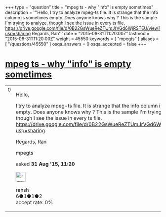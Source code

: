 +++
type = "question"
title = "mpeg ts - why &quot;info&quot; is empty sometimes"
description = '''Hello, I try to analyze mpeg-ts file. It is strange that the info column is sometimes empty.  Does anyone knows why ? This is the sample I&#x27;m trying to analyze, though I see the issue in every ts file. https://drive.google.com/file/d/0B22GsWueReZTUmJrVGd6WjRSTEU/view?usp=sharing Regards, Ran'''
date = "2015-08-31T11:20:00Z"
lastmod = "2015-08-31T11:20:00Z"
weight = 45550
keywords = [ "mpegts" ]
aliases = [ "/questions/45550" ]
osqa_answers = 0
osqa_accepted = false
+++

<div class="headNormal">

# [mpeg ts - why "info" is empty sometimes](/questions/45550/mpeg-ts-why-info-is-empty-sometimes)

</div>

<div id="main-body">

<div id="askform">

<table id="question-table" style="width:100%;"><colgroup><col style="width: 50%" /><col style="width: 50%" /></colgroup><tbody><tr class="odd"><td style="width: 30px; vertical-align: top"><div class="vote-buttons"><div id="post-45550-score" class="post-score" title="current number of votes">0</div><div id="favorite-count" class="favorite-count"></div></div></td><td><div id="item-right"><div class="question-body"><p>Hello,</p><p>I try to analyze mpeg-ts file. It is strange that the info column is sometimes empty. Does anyone knows why ? This is the sample I'm trying to analyze, though I see the issue in every ts file. <a href="https://drive.google.com/file/d/0B22GsWueReZTUmJrVGd6WjRSTEU/view?usp=sharing">https://drive.google.com/file/d/0B22GsWueReZTUmJrVGd6WjRSTEU/view?usp=sharing</a></p><p>Regards, Ran</p></div><div id="question-tags" class="tags-container tags">mpegts</div><div id="question-controls" class="post-controls"></div><div class="post-update-info-container"><div class="post-update-info post-update-info-user"><p>asked <strong>31 Aug '15, 11:20</strong></p><img src="https://secure.gravatar.com/avatar/9418be66540d8f31d003168235b1b707?s=32&amp;d=identicon&amp;r=g" class="gravatar" width="32" height="32" alt="ransh&#39;s gravatar image" /><p>ransh<br />
<span class="score" title="6 reputation points">6</span><span title="1 badges"><span class="badge1">●</span><span class="badgecount">1</span></span><span title="1 badges"><span class="silver">●</span><span class="badgecount">1</span></span><span title="2 badges"><span class="bronze">●</span><span class="badgecount">2</span></span><br />
<span class="accept_rate" title="Rate of the user&#39;s accepted answers">accept rate:</span> <span title="ransh has no accepted answers">0%</span></p></div></div><div id="comments-container-45550" class="comments-container"></div><div id="comment-tools-45550" class="comment-tools"></div><div class="clear"></div><div id="comment-45550-form-container" class="comment-form-container"></div><div class="clear"></div></div></td></tr></tbody></table>

</div>

</div>

